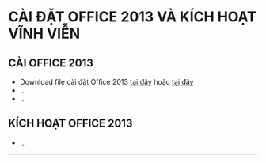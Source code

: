 # CÀI ĐẶT OFFICE 2013 VÀ KÍCH HOẠT VĨNH VIỄN #

## CÀI OFFICE 2013 ##
- Download file cài đặt Office 2013 [tại đây]() hoặc [tại đây]()
- ...
- ..

## KÍCH HOẠT OFFICE 2013 ##
- ...
- ---
